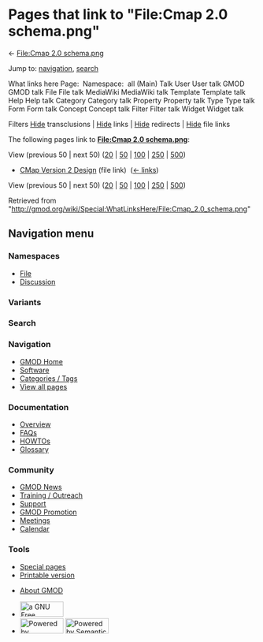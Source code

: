 <div id="mw-page-base" class="noprint">

</div>

<div id="mw-head-base" class="noprint">

</div>

<div id="content" class="mw-body" role="main">

<span id="top"></span>

<div id="mw-js-message" style="display:none;">

</div>



# <span dir="auto">Pages that link to "File:Cmap 2.0 schema.png"</span>

<div id="bodyContent">

<div id="contentSub">

← [File:Cmap 2.0
schema.png](/wiki/File:Cmap_2.0_schema.png "File:Cmap 2.0 schema.png")

</div>

<div id="jump-to-nav" class="mw-jump">

Jump to: [navigation](#mw-navigation), [search](#p-search)

</div>

<div id="mw-content-text">

What links here Page:  Namespace:  all (Main) Talk User User talk GMOD
GMOD talk File File talk MediaWiki MediaWiki talk Template Template talk
Help Help talk Category Category talk Property Property talk Type Type
talk Form Form talk Concept Concept talk Filter Filter talk Widget
Widget talk

Filters
[Hide](/mediawiki/index.php?title=Special:WhatLinksHere/File:Cmap_2.0_schema.png&hidetrans=1 "Special:WhatLinksHere/File:Cmap 2.0 schema.png")
transclusions \|
[Hide](/mediawiki/index.php?title=Special:WhatLinksHere/File:Cmap_2.0_schema.png&hidelinks=1 "Special:WhatLinksHere/File:Cmap 2.0 schema.png")
links \|
[Hide](/mediawiki/index.php?title=Special:WhatLinksHere/File:Cmap_2.0_schema.png&hideredirs=1 "Special:WhatLinksHere/File:Cmap 2.0 schema.png")
redirects \|
[Hide](/mediawiki/index.php?title=Special:WhatLinksHere/File:Cmap_2.0_schema.png&hideimages=1 "Special:WhatLinksHere/File:Cmap 2.0 schema.png")
file links

The following pages link to **[File:Cmap 2.0
schema.png](/wiki/File:Cmap_2.0_schema.png "File:Cmap 2.0 schema.png")**:

View (previous 50 \| next 50)
([20](/mediawiki/index.php?title=Special:WhatLinksHere/File:Cmap_2.0_schema.png&limit=20 "Special:WhatLinksHere/File:Cmap 2.0 schema.png")
\|
[50](/mediawiki/index.php?title=Special:WhatLinksHere/File:Cmap_2.0_schema.png&limit=50 "Special:WhatLinksHere/File:Cmap 2.0 schema.png")
\|
[100](/mediawiki/index.php?title=Special:WhatLinksHere/File:Cmap_2.0_schema.png&limit=100 "Special:WhatLinksHere/File:Cmap 2.0 schema.png")
\|
[250](/mediawiki/index.php?title=Special:WhatLinksHere/File:Cmap_2.0_schema.png&limit=250 "Special:WhatLinksHere/File:Cmap 2.0 schema.png")
\|
[500](/mediawiki/index.php?title=Special:WhatLinksHere/File:Cmap_2.0_schema.png&limit=500 "Special:WhatLinksHere/File:Cmap 2.0 schema.png"))

- [CMap Version 2
  Design](/wiki/CMap_Version_2_Design "CMap Version 2 Design") (file
  link) ‎ <span class="mw-whatlinkshere-tools">([←
  links](/mediawiki/index.php?title=Special:WhatLinksHere&target=CMap+Version+2+Design "Special:WhatLinksHere"))</span>

View (previous 50 \| next 50)
([20](/mediawiki/index.php?title=Special:WhatLinksHere/File:Cmap_2.0_schema.png&limit=20 "Special:WhatLinksHere/File:Cmap 2.0 schema.png")
\|
[50](/mediawiki/index.php?title=Special:WhatLinksHere/File:Cmap_2.0_schema.png&limit=50 "Special:WhatLinksHere/File:Cmap 2.0 schema.png")
\|
[100](/mediawiki/index.php?title=Special:WhatLinksHere/File:Cmap_2.0_schema.png&limit=100 "Special:WhatLinksHere/File:Cmap 2.0 schema.png")
\|
[250](/mediawiki/index.php?title=Special:WhatLinksHere/File:Cmap_2.0_schema.png&limit=250 "Special:WhatLinksHere/File:Cmap 2.0 schema.png")
\|
[500](/mediawiki/index.php?title=Special:WhatLinksHere/File:Cmap_2.0_schema.png&limit=500 "Special:WhatLinksHere/File:Cmap 2.0 schema.png"))

</div>

<div class="printfooter">

Retrieved from
"<http://gmod.org/wiki/Special:WhatLinksHere/File:Cmap_2.0_schema.png>"

</div>

<div id="catlinks" class="catlinks catlinks-allhidden">

</div>

<div class="visualClear">

</div>

</div>

</div>

<div id="mw-navigation">

## Navigation menu

<div id="mw-head">



<div id="left-navigation">

<div id="p-namespaces" class="vectorTabs" role="navigation"
aria-labelledby="p-namespaces-label">

### Namespaces

- <span id="ca-nstab-image"><a href="/wiki/File:Cmap_2.0_schema.png" accesskey="c"
  title="View the file page [c]">File</a></span>
- <span id="ca-talk"><a
  href="/mediawiki/index.php?title=File_talk:Cmap_2.0_schema.png&amp;action=edit&amp;redlink=1"
  accesskey="t"
  title="Discussion about the content page [t]">Discussion</a></span>

</div>

<div id="p-variants" class="vectorMenu emptyPortlet" role="navigation"
aria-labelledby="p-variants-label">

### 

### Variants[](#)

<div class="menu">

</div>

</div>

</div>

<div id="right-navigation">





</div>

<div id="p-search" role="search">

### Search

<div id="simpleSearch">

</div>

</div>

</div>

</div>

<div id="mw-panel">

<div id="p-logo" role="banner">

<a href="/wiki/Main_Page"
style="background-image: url(http://gmod.org/images/GMOD-cogs.png);"
title="Visit the main page"></a>

</div>

<div id="p-Navigation" class="portal" role="navigation"
aria-labelledby="p-Navigation-label">

### Navigation

<div class="body">

- <span id="n-GMOD-Home">[GMOD Home](/wiki/Main_Page)</span>
- <span id="n-Software">[Software](/wiki/GMOD_Components)</span>
- <span id="n-Categories-.2F-Tags">[Categories /
  Tags](/wiki/Categories)</span>
- <span id="n-View-all-pages">[View all
  pages](/wiki/Special:AllPages)</span>

</div>

</div>

<div id="p-Documentation" class="portal" role="navigation"
aria-labelledby="p-Documentation-label">

### Documentation

<div class="body">

- <span id="n-Overview">[Overview](/wiki/Overview)</span>
- <span id="n-FAQs">[FAQs](/wiki/Category:FAQ)</span>
- <span id="n-HOWTOs">[HOWTOs](/wiki/Category:HOWTO)</span>
- <span id="n-Glossary">[Glossary](/wiki/Glossary)</span>

</div>

</div>

<div id="p-Community" class="portal" role="navigation"
aria-labelledby="p-Community-label">

### Community

<div class="body">

- <span id="n-GMOD-News">[GMOD News](/wiki/GMOD_News)</span>
- <span id="n-Training-.2F-Outreach">[Training /
  Outreach](/wiki/Training_and_Outreach)</span>
- <span id="n-Support">[Support](/wiki/Support)</span>
- <span id="n-GMOD-Promotion">[GMOD
  Promotion](/wiki/GMOD_Promotion)</span>
- <span id="n-Meetings">[Meetings](/wiki/Meetings)</span>
- <span id="n-Calendar">[Calendar](/wiki/Calendar)</span>

</div>

</div>

<div id="p-tb" class="portal" role="navigation"
aria-labelledby="p-tb-label">

### Tools

<div class="body">

- <span id="t-specialpages"><a href="/wiki/Special:SpecialPages" accesskey="q"
  title="A list of all special pages [q]">Special pages</a></span>
- <span id="t-print"><a
  href="/mediawiki/index.php?title=Special:WhatLinksHere/File:Cmap_2.0_schema.png&amp;printable=yes"
  rel="alternate" accesskey="p"
  title="Printable version of this page [p]">Printable version</a></span>

</div>

</div>

</div>

</div>

<div id="footer" role="contentinfo">

- <span id="footer-places-about">[About
  GMOD](/wiki/GMOD:About "GMOD:About")</span>

<!-- -->

- <span id="footer-copyrightico">[<img src="http://www.gnu.org/graphics/gfdl-logo-small.png" width="88"
  height="31" alt="a GNU Free Documentation License" />](http://www.gnu.org/licenses/fdl-1.3.html)</span>
- <span id="footer-poweredbyico">[<img src="/mediawiki/skins/common/images/poweredby_mediawiki_88x31.png"
  width="88" height="31" alt="Powered by MediaWiki" />](//www.mediawiki.org/)
  [<img
  src="/mediawiki/extensions/SemanticMediaWiki/includes/../resources/images/smw_button.png"
  width="88" height="31" alt="Powered by Semantic MediaWiki" />](https://www.semantic-mediawiki.org/wiki/Semantic_MediaWiki)</span>

<div style="clear:both">

</div>

</div>
